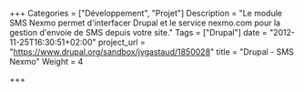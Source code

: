 +++
Categories = ["Développement", "Projet"]
Description = "Le module SMS Nexmo permet d'interfacer Drupal et le service nexmo.com pour la gestion d'envoie de SMS depuis votre site."
Tags = ["Drupal"]
date = "2012-11-25T16:30:51+02:00"
project_url = "https://www.drupal.org/sandbox/jygastaud/1850028"
title = "Drupal - SMS Nexmo"
Weight = 4

+++
